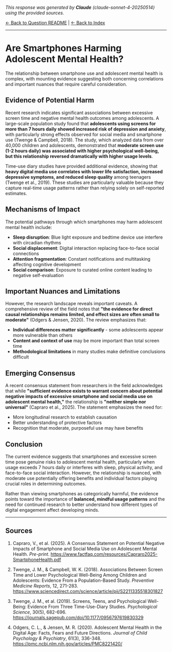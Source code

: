 <!-- 
Generated by: claude
Model: claude-sonnet-4-20250514
Prompt type: sources
Generated at: 2025-06-07T16:16:39.111862
-->

*This response was generated by **Claude** (claude-sonnet-4-20250514) using the provided sources.*

[← Back to Question README](README.md) | [← Back to Index](../README.md)

---

# Are Smartphones Harming Adolescent Mental Health?

The relationship between smartphone use and adolescent mental health is complex, with mounting evidence suggesting both concerning correlations and important nuances that require careful consideration.

## Evidence of Potential Harm

Recent research indicates significant associations between excessive screen time and negative mental health outcomes among adolescents. A large-scale population study found that **adolescents using screens for more than 7 hours daily showed increased risk of depression and anxiety**, with particularly strong effects observed for social media and smartphone use (Twenge & Campbell, 2018). The study, which analyzed data from over 40,000 children and adolescents, demonstrated that **moderate screen use (1-2 hours daily) was associated with higher psychological well-being, but this relationship reversed dramatically with higher usage levels**.

Time-use diary studies have provided additional evidence, showing that **heavy digital media use correlates with lower life satisfaction, increased depressive symptoms, and reduced sleep quality** among teenagers (Twenge et al., 2019). These studies are particularly valuable because they capture real-time usage patterns rather than relying solely on self-reported estimates.

## Mechanisms of Impact

The potential pathways through which smartphones may harm adolescent mental health include:

- **Sleep disruption**: Blue light exposure and bedtime device use interfere with circadian rhythms
- **Social displacement**: Digital interaction replacing face-to-face social connections
- **Attention fragmentation**: Constant notifications and multitasking affecting cognitive development
- **Social comparison**: Exposure to curated online content leading to negative self-evaluation

## Important Nuances and Limitations

However, the research landscape reveals important caveats. A comprehensive review of the field notes that **"the evidence for direct causal relationships remains limited, and effect sizes are often small to moderate"** (Odgers & Jensen, 2020). The review emphasizes that:

- **Individual differences matter significantly** - some adolescents appear more vulnerable than others
- **Content and context of use** may be more important than total screen time
- **Methodological limitations** in many studies make definitive conclusions difficult

## Emerging Consensus

A recent consensus statement from researchers in the field acknowledges that while **"sufficient evidence exists to warrant concern about potential negative impacts of excessive smartphone and social media use on adolescent mental health,"** the relationship is **"neither simple nor universal"** (Capraro et al., 2025). The statement emphasizes the need for:

- More longitudinal research to establish causation
- Better understanding of protective factors
- Recognition that moderate, purposeful use may have benefits

## Conclusion

The current evidence suggests that smartphones and excessive screen time pose genuine risks to adolescent mental health, particularly when usage exceeds 7 hours daily or interferes with sleep, physical activity, and face-to-face social interaction. However, the relationship is nuanced, with moderate use potentially offering benefits and individual factors playing crucial roles in determining outcomes.

Rather than viewing smartphones as categorically harmful, the evidence points toward the importance of **balanced, mindful usage patterns** and the need for continued research to better understand how different types of digital engagement affect developing minds.

---

## Sources

1. Capraro, V., et al. (2025). A Consensus Statement on Potential Negative Impacts of Smartphone and Social Media Use on Adolescent Mental Health. *Pre-print*. https://www.factfaq.com/resources/Capraro2025-SmartphoneHealth.pdf

2. Twenge, J. M., & Campbell, W. K. (2018). Associations Between Screen Time and Lower Psychological Well-Being Among Children and Adolescents: Evidence From a Population-Based Study. *Preventive Medicine Reports*, 12, 271-283. https://www.sciencedirect.com/science/article/pii/S2211335518301827

3. Twenge, J. M., et al. (2019). Screens, Teens, and Psychological Well-Being: Evidence From Three Time-Use-Diary Studies. *Psychological Science*, 30(5), 682-696. https://journals.sagepub.com/doi/10.1177/0956797619830329

4. Odgers, C. L., & Jensen, M. R. (2020). Adolescent Mental Health in the Digital Age: Facts, Fears and Future Directions. *Journal of Child Psychology & Psychiatry*, 61(3), 336-348. https://pmc.ncbi.nlm.nih.gov/articles/PMC8221420/
